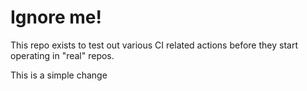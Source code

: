 # Ignore me!

This repo exists to test out various CI related actions before they start operating in "real" repos.

<!--

ponylang/action-testing@0.30.11

-->

This is a simple change

